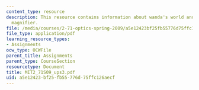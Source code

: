 ```yaml
---
content_type: resource
description: This resource contains information about wanda's world and ball lens
  magnifier.
file: /media/courses/2-71-optics-spring-2009/a5e12423bf25fb55776d75ffc126aecf_MIT2_71S09_ups3.pdf
file_type: application/pdf
learning_resource_types:
- Assignments
ocw_type: OCWFile
parent_title: Assignments
parent_type: CourseSection
resourcetype: Document
title: MIT2_71S09_ups3.pdf
uid: a5e12423-bf25-fb55-776d-75ffc126aecf
---
```

